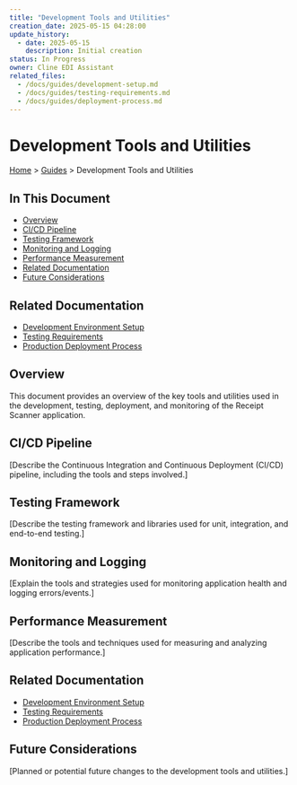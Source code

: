 ```yaml
---
title: "Development Tools and Utilities"
creation_date: 2025-05-15 04:28:00
update_history:
  - date: 2025-05-15
    description: Initial creation
status: In Progress
owner: Cline EDI Assistant
related_files:
  - /docs/guides/development-setup.md
  - /docs/guides/testing-requirements.md
  - /docs/guides/deployment-process.md
---
```


# Development Tools and Utilities

[Home](/docs) > [Guides](/docs/guides) > Development Tools and Utilities

## In This Document
- [Overview](#overview)
- [CI/CD Pipeline](#ci/cd-pipeline)
- [Testing Framework](#testing-framework)
- [Monitoring and Logging](#monitoring-and-logging)
- [Performance Measurement](#performance-measurement)
- [Related Documentation](#related-documentation)
- [Future Considerations](#future-considerations)

## Related Documentation
- [Development Environment Setup](./development-setup.md)
- [Testing Requirements](./testing-requirements.md)
- [Production Deployment Process](./deployment-process.md)

## Overview

This document provides an overview of the key tools and utilities used in the development, testing, deployment, and monitoring of the Receipt Scanner application.

## CI/CD Pipeline

[Describe the Continuous Integration and Continuous Deployment (CI/CD) pipeline, including the tools and steps involved.]

## Testing Framework

[Describe the testing framework and libraries used for unit, integration, and end-to-end testing.]

## Monitoring and Logging

[Explain the tools and strategies used for monitoring application health and logging errors/events.]

## Performance Measurement

[Describe the tools and techniques used for measuring and analyzing application performance.]

## Related Documentation

- [Development Environment Setup](./development-setup.md)
- [Testing Requirements](./testing-requirements.md)
- [Production Deployment Process](./deployment-process.md)

## Future Considerations

[Planned or potential future changes to the development tools and utilities.]
